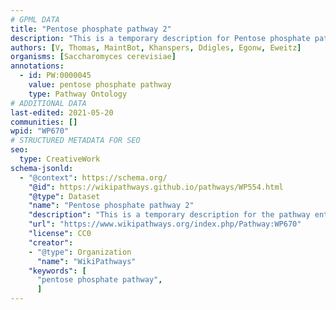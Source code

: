 ```yaml
---
# GPML DATA
title: "Pentose phosphate pathway 2"
description: "This is a temporary description for Pentose phosphate pathway 2"
authors: [V, Thomas, MaintBot, Khanspers, Ddigles, Egonw, Eweitz]
organisms: [Saccharomyces cerevisiae]
annotations:
  - id: PW:0000045
    value: pentose phosphate pathway
    type: Pathway Ontology
# ADDITIONAL DATA
last-edited: 2021-05-20
communities: []
wpid: "WP670"
# STRUCTURED METADATA FOR SEO
seo:
  type: CreativeWork
schema-jsonld:
  - "@context": https://schema.org/
    "@id": https://wikipathways.github.io/pathways/WP554.html
    "@type": Dataset
    "name": "Pentose phosphate pathway 2"
    "description": "This is a temporary description for the pathway entitled: Pentose phosphate pathway 2"
    "url": "https://www.wikipathways.org/index.php/Pathway:WP670"
    "license": CC0
    "creator":
    - "@type": Organization
      "name": "WikiPathways"
    "keywords": [
      "pentose phosphate pathway",
      ]
---
```

